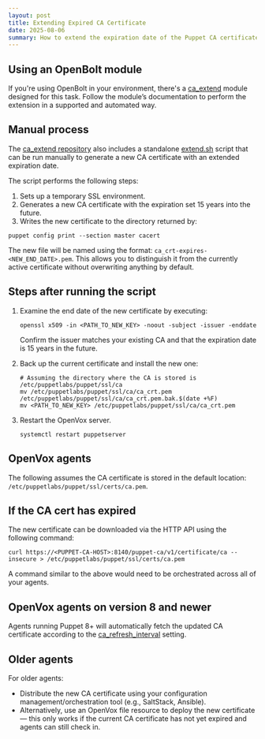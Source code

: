 ```yaml
---
layout: post
title: Extending Expired CA Certificate
date: 2025-08-06
summary: How to extend the expiration date of the Puppet CA certificate
---
```


## Using an OpenBolt module

If you're using OpenBolt in your environment, there's a [ca_extend](https://github.com/puppetlabs/ca_extend) module designed for this task. Follow the module’s documentation to perform the extension in a supported and automated way.

## Manual process

The [ca_extend repository](https://github.com/puppetlabs/ca_extend) also includes a standalone [extend.sh](https://github.com/puppetlabs/ca_extend/blob/main/files/extend.sh) script that can be run manually to generate a new CA certificate with an extended expiration date.

The script performs the following steps:

1. Sets up a temporary SSL environment.
2. Generates a new CA certificate with the expiration set 15 years into the future.
3. Writes the new certificate to the directory returned by:

  ```shell
  puppet config print --section master cacert
  ```

The new file will be named using the format: `ca_crt-expires-<NEW_END_DATE>.pem`. This allows you to distinguish it from the currently active certificate without overwriting anything by default.

## Steps after running the script

1. Examine the end date of the new certificate by executing:

    ```shell
    openssl x509 -in <PATH_TO_NEW_KEY> -noout -subject -issuer -enddate
    ```

    Confirm the issuer matches your existing CA and that the expiration date is 15 years in the future.

1. Back up the current certificate and install the new one:

    ```shell
    # Assuming the directory where the CA is stored is /etc/puppetlabs/puppet/ssl/ca
    mv /etc/puppetlabs/puppet/ssl/ca/ca_crt.pem /etc/puppetlabs/puppet/ssl/ca/ca_crt.pem.bak.$(date +%F)
    mv <PATH_TO_NEW_KEY> /etc/puppetlabs/puppet/ssl/ca/ca_crt.pem
    ```

1. Restart the OpenVox server.

    ```shell
    systemctl restart puppetserver
    ```

## OpenVox agents

The following assumes the CA certificate is stored in the default location:
`/etc/puppetlabs/puppet/ssl/certs/ca.pem`.

## If the CA cert has expired

The new certificate can be downloaded via the HTTP API using the following
command:

```shell
curl https://<PUPPET-CA-HOST>:8140/puppet-ca/v1/certificate/ca --insecure > /etc/puppetlabs/puppet/ssl/certs/ca.pem
```

A command similar to the above would need to be orchestrated across all of your agents.

## OpenVox agents on version 8 and newer

Agents running Puppet 8+ will automatically fetch the updated CA certificate according to the [ca_refresh_interval](https://github.com/OpenVoxProject/openvox/blob/main/references/configuration.md#ca_refresh_interval) setting.

## Older agents

For older agents:

* Distribute the new CA certificate using your configuration management/orchestration tool (e.g., SaltStack, Ansible).
* Alternatively, use an OpenVox file resource to deploy the new certificate — this only works if the current CA certificate has not yet expired and agents can still check in.
